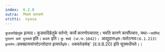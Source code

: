 ```yaml
---
index:  6.2.8
sutra:  निवाते वातत्राणे
vritti:  nyasa
---
```


`कुड्यादिहेतुके` इत्याद। कुड्यादिहेतुके वर्तन्ते; कार्ये कारणोपचारात्। भवति कारणे कार्योपचारः, यथा--`सर्वमिदं पुरातनं कर्म भुजयते` इति। `कवतेः` इति। `कु शब्दे (धा.पा.1042)। `आद्युदात्तः` इति। `यतोऽनावः` (6.1.213) इत्यनेन। `ड्यक्प्रत्ययांन्तोऽन्तोदात्त इत्यपरे` इति। ते `कवतेर्ड्यक्` (द.उ.8.20) इति सूत्रमधीयते।।

